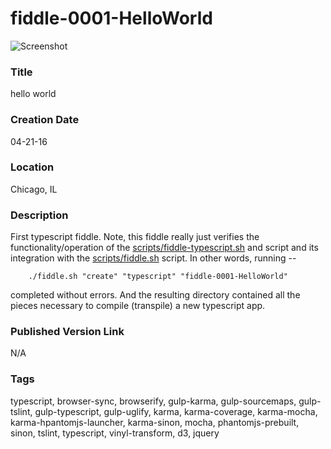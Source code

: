 fiddle-0001-HelloWorld
======

![Screenshot](screenshot.png)


### Title

hello world


### Creation Date

04-21-16


### Location

Chicago, IL


### Description

First typescript fiddle. Note, this fiddle really just verifies the functionality/operation of the [scripts/fiddle-typescript.sh](../../../scripts/fiddle-typescript.sh) and
script and its integration with the [scripts/fiddle.sh](../../../scripts/fiddle.sh) script.  In other words, running --

        ./fiddle.sh "create" "typescript" "fiddle-0001-HelloWorld"

completed without errors.  And the resulting directory contained all the pieces necessary to compile (transpile) a new
typescript app.


### Published Version Link

N/A


### Tags

typescript, browser-sync, browserify, gulp-karma, gulp-sourcemaps, gulp-tslint, gulp-typescript, gulp-uglify, karma, karma-coverage, karma-mocha, karma-hpantomjs-launcher, karma-sinon, mocha, phantomjs-prebuilt, sinon, tslint, typescript, vinyl-transform, d3, jquery
